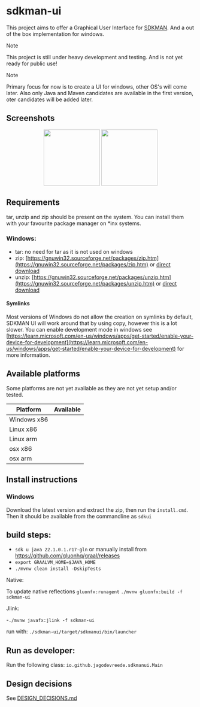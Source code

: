 # sdkman-ui

This project aims to offer a Graphical User Interface for [SDKMAN](https://sdkman.io/). And a out of
the box implementation for windows.

> [!NOTE]  
> This project is still under heavy development and testing. And is not yet ready for public use!

> [!NOTE]  
> Primary focus for now is to create a UI for windows, other OS's will come later.
> Also only Java and Maven candidates are available in the first version, oter candidates will be added later.

## Screenshots

<p align="center">
    <img height="150" src="https://jagodevreede.github.io/sdkman-ui-images/gallery1.jpg" />
    <img height="150" src="https://jagodevreede.github.io/sdkman-ui-images/gallery2.jpg" />
</p>

## Requirements

tar, unzip and zip should be present on the system. You can install them with your favourite package
manager on *inx systems.

### Windows:

- tar: no need for tar as it is not used on windows
- zip: [https://gnuwin32.sourceforge.net/packages/zip.htm](https://gnuwin32.sourceforge.net/packages/zip.htm)
or [direct download](http://downloads.sourceforge.net/gnuwin32/zip-3.0-bin.zip)
- unzip: [https://gnuwin32.sourceforge.net/packages/unzip.htm](https://gnuwin32.sourceforge.net/packages/unzip.htm)
or [direct download](https://gnuwin32.sourceforge.net/downlinks/unzip-bin-zip.php)

#### Symlinks

Most versions of Windows do not allow the creation on symlinks by default, SDKMAN UI will work
around that by using copy, however this is a lot slower. You can enable development mode in windows
see [https://learn.microsoft.com/en-us/windows/apps/get-started/enable-your-device-for-development](https://learn.microsoft.com/en-us/windows/apps/get-started/enable-your-device-for-development)
for more information.

## Available platforms

Some platforms are not yet available as they are not yet setup and/or tested.

| Platform    | Available |  
|-------------|-----------|
| Windows x86 |           |
| Linux x86   |           |           
| Linux arm   |           |
| osx x86     |           |
| osx arm     |           |

## Install instructions

### Windows

Download the latest version and extract the zip, then run the `install.cmd`. Then it should be
available from the
commandline as `sdkui`

## build steps:

- `sdk u java 22.1.0.1.r17-gln` or manually install from https://github.com/gluonhq/graal/releases
- `export GRAALVM_HOME=$JAVA_HOME`
- `./mvnw clean install -DskipTests`

Native:

To update native reflections `gluonfx:runagent`
`./mvnw gluonfx:build -f sdkman-ui`

Jlink:

-`./mvnw javafx:jlink -f sdkman-ui`

run with: `./sdkman-ui/target/sdkmanui/bin/launcher`

## Run as developer:

Run the following class:
`io.github.jagodevreede.sdkmanui.Main`

## Design decisions

See [DESIGN_DECISIONS.md](DESIGN_DECISIONS.md)